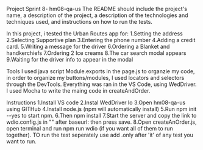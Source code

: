 Project Sprint 8- hm08-qa-us
The README should include the project's name, a description of the project, a description of the technologies and techniques used, and instructions on how to run the tests.

In this project, i tested the Urban Routes app for:
1.Setting the address
2.Selecting Supportive plan
3.Entering the phone number
4.Adding a credit card.
5.Writing a message for the driver
6.Ordering a Blanket and handkerchiefs 
7.Ordering 2 Ice creams
8.The car search modal appears
9.Waiting for the driver info to appear in the modal

Tools
I used java script Module.exports in the page.js to organzie my code, in order to organize my buttons/modules, I used locators and selectors through the DevTools.
Everything was ran in the VS Code, using WedDriver. I used Mocha to write the maing code in createAndOrder. 

Instructions
1.Install VS code
2.Instal WedDriver Io
3.Open hm08-qa-us using GITHub
4.Install node.js (npm will automatically install)
5.Run npm init --yes to start npm.
6.Then npm install
7.Start the server and copy the link to wdio.config.js in "" after baseurl: then press save.
8.Open createAnOrder.js, open terminal and run npm run wdio (if you want all of them to run together).
TO run the test seperately use add .only after 'it' of any test you want to run.
